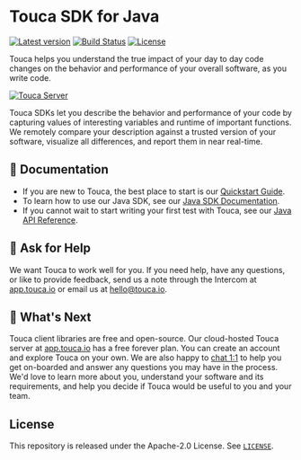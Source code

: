 # Touca SDK for Java

[![Latest version](https://img.shields.io/github/v/release/trytouca/touca-java)](https://github.com/trytouca/touca-java/releases)
[![Build Status](https://img.shields.io/github/workflow/status/trytouca/touca-java/touca-java-main)](https://github.com/trytouca/touca-java/actions)
[![License](https://img.shields.io/github/license/trytouca/touca-java)](https://github.com/trytouca/touca-java/blob/main/LICENSE)

Touca helps you understand the true impact of your day to day code changes
on the behavior and performance of your overall software, as you write code.

[![Touca Server](https://touca-public-assets.s3.us-east-2.amazonaws.com/touca-screenshot-suite-page.png)](https://touca-public-assets.s3.us-east-2.amazonaws.com/touca-screenshot-suite-page.png)

Touca SDKs let you describe the behavior and performance of your code by
capturing values of interesting variables and runtime of important functions.
We remotely compare your description against a trusted version of your
software, visualize all differences, and report them in near real-time.

## 📖 Documentation

*   If you are new to Touca, the best place to start is our
    [Quickstart Guide][docs-quickstart].
*   To learn how to use our Java SDK,
    see our [Java SDK Documentation][docs-java].
*   If you cannot wait to start writing your first test with Touca,
    see our [Java API Reference][docs-java-api].

## 🙋 Ask for Help

We want Touca to work well for you. If you need help, have any questions, or
like to provide feedback, send us a note through the Intercom at
[app.touca.io](https://app.touca.io) or email us at <hello@touca.io>.

## 🚀 What's Next

Touca client libraries are free and open-source. Our cloud-hosted Touca server
at [app.touca.io](https://app.touca.io) has a free forever plan. You can create an account and
explore Touca on your own. We are also happy to [chat 1:1][calendly] to help
you get on-boarded and answer any questions you may have in the process.
We'd love to learn more about you, understand your software and its requirements,
and help you decide if Touca would be useful to you and your team.

## License

This repository is released under the Apache-2.0 License. See [`LICENSE`][license].

[calendly]: https://calendly.com/ghorbanzade/30min

[license]: https://github.com/trytouca/touca-java/blob/main/LICENSE

[examples-java]: https://github.com/trytouca/touca-java/tree/main/examples

[docs-quickstart]: https://docs.touca.io/basics/quickstart

[docs-java]: https://docs.touca.io/sdk/java

[docs-java-api]: https://app.touca.io/docs/clients/java/api.html

[docs-java-installing]: https://docs.touca.io/sdk/java/installing
